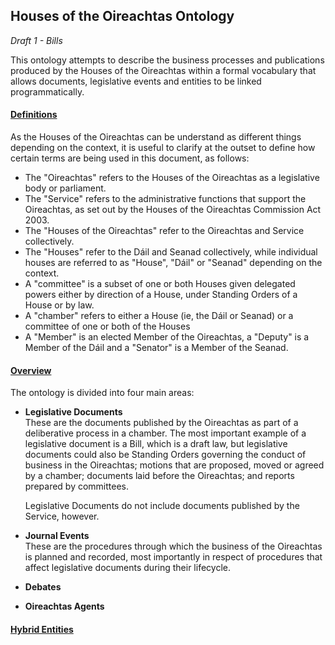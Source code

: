 
## Houses of the Oireachtas Ontology

*Draft 1 - Bills*

This ontology attempts to describe the business processes and publications produced by the Houses of the Oireachtas within a formal vocabulary that allows documents, legislative events and entities to be linked programmatically.

#### [Definitions](#definitions)

As the Houses of the Oireachtas can be understand as different things depending on the context, it is useful to clarify at the outset to define how certain terms are being used in this document, as follows:
-  The "Oireachtas" refers to the Houses of the Oireachtas as a legislative body or parliament.
- The "Service" refers to the administrative functions that support the Oireachtas, as set out by the Houses of the Oireachtas Commission Act 2003.
- The "Houses of the Oireachtas" refer to the Oireachtas and Service collectively.
- The "Houses" refer to the Dáil and Seanad collectively, while individual houses are referred to as "House", "Dáil" or "Seanad" depending on the context.
- A "committee" is a subset of one or both Houses given delegated powers either by direction of a House, under Standing Orders of a House or by law.
- A "chamber" refers to either a House (ie, the Dáil or Seanad) or a committee of one or both of the Houses
- A "Member" is an elected Member of the Oireachtas, a "Deputy" is a Member of the Dáil and a "Senator" is a Member of the Seanad.


#### [Overview](#overview)

The ontology is divided into four main areas:

- **Legislative Documents**  
These are the documents published by the Oireachtas as part of a deliberative process in a chamber. The most important example of a legislative document is a Bill, which is a draft law, but legislative documents could also be Standing Orders governing the conduct of business in the Oireachtas; motions that are proposed, moved or agreed by a chamber; documents laid before the Oireachtas; and reports prepared by committees.  

  Legislative Documents do not include documents published by the Service, however.

- **Journal Events**  
These are the procedures through which the business of the Oireachtas is planned and recorded, most importantly in respect of procedures that affect legislative documents during their lifecycle.

- **Debates**

- **Oireachtas Agents**

#### [Hybrid Entities](#hybrid-entities)
